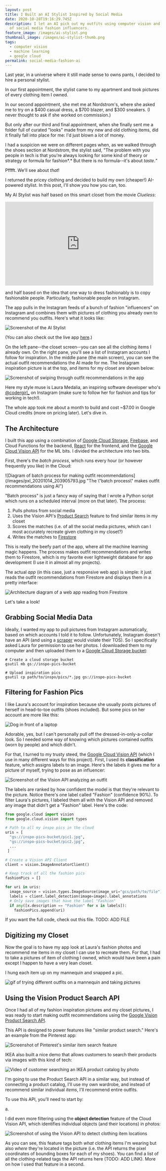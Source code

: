 ```yaml
---
layout: post
title: I Built an AI Stylist Inspired by Social Media
date: 2020-10-28T19:16:29.745Z
description: I let an AI pick out my outfits using computer vision and pictures
  of social media fashion influencers.
feature_image: /images/ai-stylist.png
thumbnail_image: /images/ai-stylist-thumb.png
tags:
  - computer vision
  - machine learning
  - google cloud
permalink: social-media-fashion-ai
---
```

Last year, in a universe where it still made sense to owns pants, I decided to hire a personal stylist. 

In our first appointment, the stylist came to my apartment and took pictures of every clothing item I owned.

In our second appointment, she met me at Nordstrom's, where she asked me to try on a $400 casual dress, a $700 blazer, and $300 sneakers. (I never thought to ask if she worked on commission.)

But only after our third and final appointment, when she finally sent me a folder full of curated "looks" made from my new and old clothing items, did it finally fall into place for me: I'd just blown a *lot* of money.

I had a suspicion we were on different pages when, as we walked through the shoes section at Nordstrom, the stylist said, "The problem with you people in tech is that you're always looking for some kind of theory or strategy or formula for fashion*.* But there is no formula--it's about *taste*.*"*

Pfffft. We'll see about *that*! 

I returned the pricey clothing and decided to build my own (cheaper!) AI-powered stylist. In this post, I'll show you how you can, too.

My AI Stylist was half based on this smart closet from the movie *Clueless*:

<iframe src="https://giphy.com/embed/l0IulEDITBSPyt1BK" width="480" height="270" frameBorder="0" class="giphy-embed" allowFullScreen></iframe>

and half based on the idea that one way to dress fashionably is to copy fashionable people. Particularly, fashionable people on Instagram.

The app pulls in the Instagram feeds of a bunch of fashion "influencers" on Instagram and combines them with pictures of clothing you already own to recommend you outfits. Here's what it looks like: 

![Screenshot of the AI Stylist](/images/mismatch_ui.png "AI Stylist UI")

(You can also check out the live app [here](http://mismatch.daleonai.com/).)

On the left pane--the closet screen--you can see all the clothing items I already own. On the right pane, you'll see a list of Instagram accounts I follow for inspiration. In the middle pane (the main screen), you can see the actual outfit recommendations the AI made for me. The Instagram inspiration picture is at the top, and items for my closet are shown below:

![Screenshot of swiping through outfit recommendations in the app](/images/mismatch.gif "Outfits recommended by the AI Stylist")

Here my style muse is Laura Medalia, an inspiring software developer who's [@codergirl_](https://www.instagram.com/codergirl_/) on Instagram (make sure to follow her for fashion and tips for working in tech!).

The whole app took me about a month to build and cost ~$7.00 in Google Cloud credits (more on pricing later). Let's dive in.

## The Architecture

I built this app using a combination of [Google Cloud Storage](https://cloud.google.com/storage/?utm_source=google&utm_medium=cpc&utm_campaign=na-US-all-en-dr-bkws-all-all-trial-e-dr-1009135&utm_content=text-ad-none-any-DEV_c-CRE_79747411687-ADGP_Hybrid+%7C+AW+SEM+%7C+BKWS+%7C+US+%7C+en+%7C+EXA+~+Google+Cloud+Storage-KWID_43700007031545851-kwd-11642151515&utm_term=KW_google%20cloud%20storage-ST_google+cloud+storage&gclid=CjwKCAjww5r8BRB6EiwArcckC8WRFN95onXmZi1ly_pfNslOQMjZ6Ex03ypCr7irmeuzPsrDydBL8xoCUV8QAvD_BwE), [Firebase](firebase.com), and Cloud Functions for the backend, [React](https://reactjs.org/) for the frontend, and the [Google Cloud Vision API](https://goo.gle/3e61wwb) for the ML bits. I divided the architecture into two bits.

First, there's the *batch process*, which runs every hour (or however frequently you like) in the Cloud:

![Diagram of batch process for making outfit recommendations](/images/pxl_20201014_203905793.jpg "The \\"batch process\\" makes outfit recommendations using AI")

"Batch process" is just a fancy way of saying that I wrote a Python script which runs on a scheduled interval (more on that later). The process:

1. Pulls photos from social media
2. Uses the Vision API's [Product Search](https://goo.gle/3otRoCi) feature to find similar items in my closet
3. Scores the matches (i.e. of all the social media pictures, which can I most accurately recreate given clothing in my closet?)
4. Writes the matches to [Firestore](https://firebase.google.com/docs/firestore)

This is really the beefy part of the app, where all the machine learning magic happens. The process makes outfit recommendations and writes them to Firestore, which is my favorite ever lightweight database for app development (I use it in almost all my projects). 

The actual *app* (in this case, just a responsive web app) is simple: it just reads the outfit recommendations from Firestore and displays them in a pretty interface:

![Architecture diagram of a web app reading from Firestore](/images/pxl_20201014_204154884.jpg "The web app just displays data from Firestore")

Let's take a look!

## Grabbing Social Media Data

Ideally, I wanted my app to pull pictures from Instagram automatically, based on which accounts I told it to follow. Unfortunately, Instagram doesn't have an API (and using a [scraper](https://github.com/arc298/instagram-scraper) would violate their TOS). So I specifically asked Laura for permission to use her photos. I downloaded them to my computer and then uploaded them to a [Google Cloud Storage bucket](https://cloud.google.com/storage/?utm_source=google&utm_medium=cpc&utm_campaign=na-US-all-en-dr-bkws-all-all-trial-e-dr-1009135&utm_content=text-ad-none-any-DEV_c-CRE_79747411447-ADGP_Hybrid+%7C+AW+SEM+%7C+BKWS+%7C+US+%7C+en+%7C+EXA+~+Google+Cloud+Storage-KWID_43700007031545851-kwd-11642151515&utm_term=KW_google%20cloud%20storage-ST_google+cloud+storage&gclid=CjwKCAjw5p_8BRBUEiwAPpJO6xIv5t69bTUdDMVgY_7hC04hj1xyRz-o90_T3a332_F-QUqmofOeqhoCneUQAvD_BwE):

```shell
# Create a cloud storage bucket
gsutil mb gs://inspo-pics-bucket

# Upload inspiration pics 
gsutil cp path/to/inspo/pics/*.jpg gs://inspo-pics-bucket
```

## Filtering for Fashion Pics

I like Laura's account for inspiration because she usually posts pictures of herself in head-to-toe outfits (shoes included). But some pics on her account are more like this:

![Dog in front of a laptop](/images/doggy.jpg "Laura's cute pooch")

Adorable, yes, but I can't personally pull off the dressed-in-only-a-collar look. So I needed some way of knowing which pictures contained outfits (worn by people) and which didn't.

For that, I turned to my trusty steed, the [Google Cloud Vision API](https://goo.gle/3e61wwb) (which I use in many different ways for this project). First, I used its **classification** feature, which assigns labels to an image. Here's the labels it gives me for a picture of myself, trying to pose as an influencer:

![Screenshot of the Vision API analyzing an outfit](/images/screen-shot-2020-10-15-at-11.43.18-am.png "The Vision API returns lots of labels for this photo")

The labels are ranked by how confident the model is that they're relevant to the picture. Notice there's one label called "Fashion" (confidence 90%). To filter Laura's pictures, I labeled them all with the Vision API and removed any image that didn't get a "Fashion" label. Here's the code:

```python
from google.cloud import vision
from google.cloud.vision import types

# Path to all my inspo pics in the cloud
uris = [
  "gs://inspo-pics-bucket/pic1.jpg", 
  "gs://inspo-pics-bucket/pic2.jpg",
  ...
 ]

# Create a Vision API Client
client = vision.ImageAnnotatorClient()

# Keep track of all the fashion pics
fashionPics = []

for uri in uris:
  image_source = vision.types.ImageSource(image_uri="gcs/path/to/file")
  labels = client.label_detection(image=image).label_annotations
  # Only save images that have the label "Fashion"
  if any([x.description == "Fashion" for x in labels]):
    fashionPics.append(uri)
```

If you want the full code, check out this file. TODO: ADD FILE

## Digitizing my Closet

Now the goal is to have my app look at Laura's fashion photos and recommend me items in my closet I can use to recreate them. For that, I had to take a pictures of item of clothing I owned, which would have been a pain except I happen to have a very lean closet.

I hung each item up on my mannequin and snapped a pic.

![gif of trying different outfits on a mannequin and taking pictures](/images/photos_of_closet.gif "Photographing clothing for my dataset")

## Using the Vision Product Search API

Once I had all of my fashion inspiration pictures and my closet pictures, I was ready to start making outfit recommendations using the [Google Vision Product Search API](https://goo.gle/3otRoCi).

This API is designed to power features like "similar product search." Here's an example from the Pinterest app:

![Screenshot of Pinterest's similar item search feature](/images/pinterest.png "Screenshot of Pinterest's similar item search feature")

IKEA also built a nice demo that allows customers to search their products via images with this kind of tech:

![Video of customer searching an IKEA product catalog by photo](/images/ikea_gif.gif "Original image from TechCrunch")

I'm going to use the Product Search API in a similar way, but instead of connecting a product catalog, I'll use my own wardrobe, and instead of recommend similar individual *items*, I'll recommend entire outfits.

To use this API, you'll need to start by:

a. 











I did even more filtering using the **object detection** feature of the Cloud Vision API, which identifies individual objects (and their locations) in photos:

![Screenshot of using the Vision API to detect clothing item locations](/images/screen-shot-2020-10-15-at-11.43.07-am.png "The Vision API tags my top, shoes, and shorts.")

As you can see, this feature tags both *what* clothing items I'm wearing but also *where* they're located in the picture (i.e. the API returns the pixel coordinates of bounding boxes for each of my shoes). You can find a list of all the clothing-related tags the API returns here (TODO: ADD LINK). More on how I used that feature in a second.